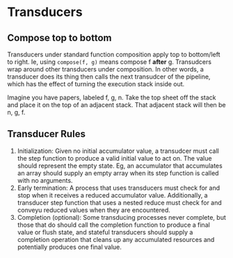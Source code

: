 # Transducers

## Compose top to bottom

Transducers under standard function composition
apply top to bottom/left to right. Ie, using
`compose(f, g)` means compose f __after__ g.
Transudcers wrap around other transducers under composition.
In other words, a transducer does its thing then calls
the next transudcer of the pipeline, which has the effect
of turning the execution stack inside out.

Imagine you have papers, labeled f, g, n. Take the top
sheet off the stack and place it on the top of an
adjacent stack. That adjacent stack will then be n, g, f.

## Transducer Rules

1. Initialization: Given no initial accumulator value, a transudcer must call the step function to produce a valid initial value to act on. The value should represent the empty state. Eg, an accumulator that accumulates an array should supply an empty array when its step function is called with no arguments.
2. Early termination: A process that uses transducers must check for and stop when it receives a reduced accumulator value. Additionally, a transducer step function that uses a nested reduce must check for and conveyu reduced values when they are encountered.
3. Completion (optional): Some transducing processes never complete, but those that do should call the completion function to produce a final value or flush state, and stateful transducers should supply a completion operation that cleans up any accumulated resources and potentially produces one final value.
